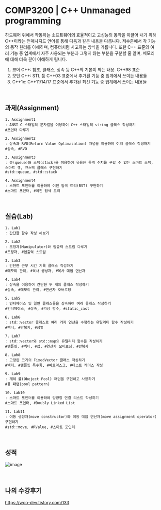 # COMP3200 | C++ Unmanaged programming

하드웨어 위에서 작동하는 소프트웨어의 효율적이고 고성능의 동작을 이끌어 내기 위해 C++이라는 언매니지드 언어를 통해 다음과 같은 내용을 다룹니다. 저수준에서 각 기능의 동작 원리를 이해하며, 컴퓨터처럼 사고하는 방식을 기릅니다. 또한 C++ 표준의 여러 기능 중 업계에서 자주 사용되는 부분과 그렇지 않는 부분을 구분할 줄 알며, 메모리에 대해 더욱 깊이 이해하게 됩니다.

1. 코어 C++: 참조, 클래스, 상속 등 C++의 기본이 되는 내용. C++98 표준 
2. 모던 C++: STL 등 C++03 표준에서 추가된 기능 중 업계에서 쓰이는 내용들
3. C++1x: C++11/14/17 표준에서 추가된 최신 기능 중 업계에서 쓰이는 내용들

<br>


## 과제(Assignment)

```
1. Assignment1   
: ANSI C 스타일의 문자열을 이용하여 C++ 스타일의 string 클래스 작성하기
#포인터 다루기
```

```
2. Assignment2   
: 상속과 RVO(Return Value Optimazation) 개념을 이용하여 여러 클래스 작성하기
#상속, #RVO 
```

```
3. Assignment3   
: 큐(queue)와 스택(stack)을 이용하여 유용한 통계 수치를 구할 수 있는 스마트 스택, 스마트 큐, 큐스택 클래스 구현하기
#std::queue, #std::stack
```


```
4. Assignment4   
: 스마트 포인터를 이용하여 이진 탐색 트리(BST) 구현하기
#스마트 포인터, #이진 탐색 트리
```
<br>

## 실습(Lab)

```
1. Lab1   
: 간단한 함수 작성 해보기
```

```
2. Lab2   
: 조정자(Manipulator)와 입출력 스트림 다루기
#조정자, #입출력 스트림
```

```
3. Lab3   
: 간단한 근무 시간 기록 클래스 작성하기 
#메모리 관리, #복사 생성자, #복사 대입 연산자
```

```
4. Lab4   
: 상속을 이용하여 간단한 두 개의 클래스 작성하기
#상속, #메모리 관리, #연산자 오버로딩
```

```
5. Lab5   
: 인터페이스 및 일반 클래스들을 상속하여 여러 클래스 작성하기
#인터페이스, #상속, #가상 함수, #static_cast
```

```
6. Lab6   
: std::vector 클래스로 여러 가지 연산을 수행하는 유틸리티 함수 작성하기
#벡터, #반복자, #정렬
```

```
7. Lab7   
: std::vector와 std::map의 유틸리티 함수들 작성하기
#템플릿, #벡터, #맵, #연산자 오버로딩, #반복자
```

```
8. Lab8   
: 고정된 크기의 FixedVector 클래스 작성하기
#벡터, #템플릿 특수화, #비트마스크, #테스트 케이스 작성
```

```
9. Lab9   
: 개체 풀(Obeject Pool) 패턴을 구현하고 사용하기
#풀 패턴(pool pattern) 
```

```
10. Lab10   
: 스마트 포인터를 이용하여 양방향 연결 리스트 작성하기
#스마트 포인터, #Doubly Linked List
```

```
11. Lab11   
: 이동 생성자(move constructor)와 이동 대입 연산자(move assignment operator) 구현하기
#std::move, #RValue, #스마트 포인터
```
<br>

## 성적
![image](https://user-images.githubusercontent.com/46551002/81386533-1c834e80-9150-11ea-868f-75b6a315b574.png)

<br>

## 나의 수강후기
https://woo-dev.tistory.com/133
